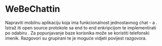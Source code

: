 # WeBeChattin
Napraviti mobilnu aplikaciju koja ima funkcionalnost jednostavnog chat - a . Istraž iti open  source protokole sa end to end enkripcijom te implementirati po odabiru . Za popunjavanje  baze korisnika  može se koristiti telefonski imenik. Razgovori su grupirani te je moguće vidjeti  povijest razgovora.
